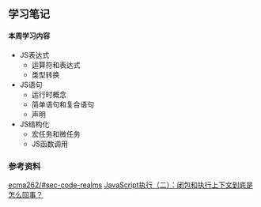 ## 学习笔记





#### 本周学习内容

* JS表达式
  * 运算符和表达式
  * 类型转换
* JS语句
  * 运行时概念
  * 简单语句和复合语句
  * 声明
* JS结构化
  * 宏任务和微任务
  * JS函数调用

### 参考资料

[ecma262/#sec-code-realms](https://tc39.es/ecma262/#sec-code-realms)
[JavaScript执行（二）：闭包和执行上下文到底是怎么回事？](https://time.geekbang.org/column/article/83302)
